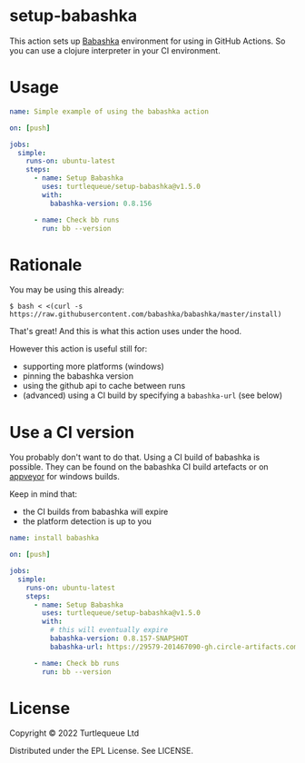 # setup-babashka

This action sets up [Babashka](https://github.com/babashka/babashka) environment for using in GitHub Actions.
So you can use a clojure interpreter in your CI environment.

# Usage

```yaml
name: Simple example of using the babashka action

on: [push]

jobs:
  simple:
    runs-on: ubuntu-latest
    steps:
      - name: Setup Babashka
        uses: turtlequeue/setup-babashka@v1.5.0
        with:
          babashka-version: 0.8.156

      - name: Check bb runs
        run: bb --version
```

# Rationale

You may be using this already:
``` shell
$ bash < <(curl -s https://raw.githubusercontent.com/babashka/babashka/master/install)
```

That's great! And this is what this action uses under the hood.

However this action is useful still for:

- supporting more platforms (windows)
- pinning the babashka version
- using the github api to cache between runs
- (advanced) using a CI build by specifying a `babashka-url` (see below)


# Use a CI version

You probably don't want to do that.
Using a CI build of babashka is possible. They can be found on the babashka CI build artefacts or on [appveyor](https://ci.appveyor.com/project/borkdude/babashka) for windows builds.

Keep in mind that:
- the CI builds from babashka will expire
- the platform detection is up to you

```yaml
name: install babashka

on: [push]

jobs:
  simple:
    runs-on: ubuntu-latest
    steps:
      - name: Setup Babashka
        uses: turtlequeue/setup-babashka@v1.5.0
        with:
          # this will eventually expire
          babashka-version: 0.8.157-SNAPSHOT
          babashka-url: https://29579-201467090-gh.circle-artifacts.com/0/release/babashka-0.8.157-SNAPSHOT-linux-amd64-static.tar.gz

      - name: Check bb runs
        run: bb --version
```

# License
Copyright © 2022 Turtlequeue Ltd

Distributed under the EPL License. See LICENSE.
